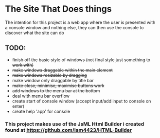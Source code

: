 # The Site That Does things
The intention for this project is a web app where the user is presented with a console window and nothing else, they can then use the console to discover what the site can do

## TODO:
 - ~~finish off the basic style of windows (not final style just something to work with)~~
 - ~~make windows draggable within the main element~~
 - ~~make windows resizable by dragging~~
 - make window only draggable by title bar
 - ~~make close, minimise, maximise buttons work~~
 - ~~add windows to the menu bar at the bottom~~
 - deal with menu bar overflow
 - create start of console window (accept input/add input to console on enter)
 - create help 'app' for console
 
 ### This project makes use of the JsML Html Builder i created found at https://github.com/iam4423/HTML-Builder